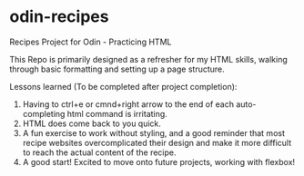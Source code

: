 # odin-recipes
Recipes Project for Odin - Practicing HTML

This Repo is primarily designed as a refresher for my HTML skills, walking through basic formatting and setting up a page structure.

Lessons learned (To be completed after project completion):
1. Having to ctrl+e or cmnd+right arrow to the end of each auto-completing html command is irritating.
2. HTML does come back to you quick.
3. A fun exercise to work without styling, and a good reminder that most recipe websites overcomplicated their design and make it more difficult to reach the actual content of the recipe.
4. A good start! Excited to move onto future projects, working with flexbox!